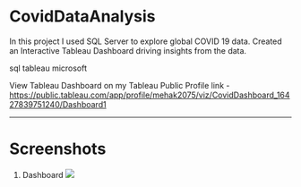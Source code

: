 # CovidDataAnalysis

In this project I used SQL Server to explore global COVID 19 data. Created an Interactive Tableau Dashboard driving insights from the data.



sql tableau microsoft


View Tableau Dashboard on my Tableau Public Profile link -https://public.tableau.com/app/profile/mehak2075/viz/CovidDashboard_16427839751240/Dashboard1
<hr>

# Screenshots

1. Dashboard
      <img src = "C:\Users\mehak\OneDrive\Pictures\Screenshots\Screenshot 2022-02-14 145808.png">


